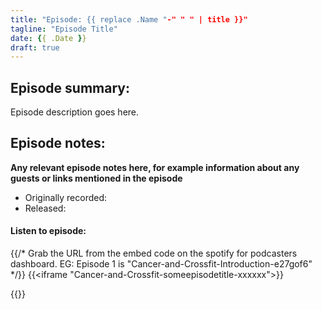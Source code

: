 ```yaml
---
title: "Episode: {{ replace .Name "-" " " | title }}"
tagline: "Episode Title"
date: {{ .Date }}
draft: true
---
```

## Episode summary:

Episode description goes here.

## Episode notes:

**Any relevant episode notes here, for example information about any guests
or links mentioned in the episode**

* Originally recorded:
* Released: 

#### Listen to episode:
{{/*
Grab the URL from the embed code on the spotify for podcasters dashboard.
EG: Episode 1 is "Cancer-and-Crossfit-Introduction-e27gof6"
*/}}
{{<iframe "Cancer-and-Crossfit-someepisodetitle-xxxxxx">}}

{{<episodelist>}}